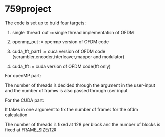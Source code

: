 # 759project

The code is set up to build four targets:

1. single_thread_out := single thread implementation of OFDM

2. openmp_out := openmp version of OFDM code

3. cuda_fft_part1 := cuda version of OFDM code (scrambler,encoder,interleaver,mapper and modulator)

4. cuda_fft := cuda version of OFDM code(fft only)


For openMP part:

The number of threads is decided through the argument in the user-input and the number of frames is also passed through user input

For the CUDA part:

It takes in one argument to fix the number of frames for the ofdm calculation

The number of threads is fixed at 128 per block and the number of blocks is fixed at FRAME_SIZE/128


